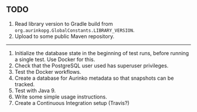 ## TODO

1. Read library version to Gradle build from `org.aurinkopg.GlobalConstants.LIBRARY_VERSION`.
1. Upload to some public Maven repository.
---
1. Initialize the database state in the beginning of test runs, before running a single test. Use Docker for this.
1. Check that the PostgreSQL user used has superuser privileges.
1. Test the Docker workflows.
1. Create a database for Aurinko metadata so that snapshots can be tracked.
1. Test with Java 9.
1. Write some simple usage instructions.
1. Create a Continuous Integration setup (Travis?)
